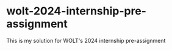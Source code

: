# wolt-2024-internship-pre-assignment
This is my solution for WOLT's 2024 internship pre-assignment
